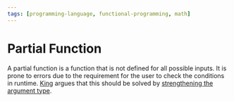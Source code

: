 ```yaml
---
tags: [programming-language, functional-programming, math]
---
```


# Partial Function

A partial function is a function that is not defined for all possible inputs. It
is prone to errors due to the requirement for the user to check the conditions
in runtime. [King](lit/@King2019.md) argues that this should be solved by
[strengthening the argument type](202501082117.md).
